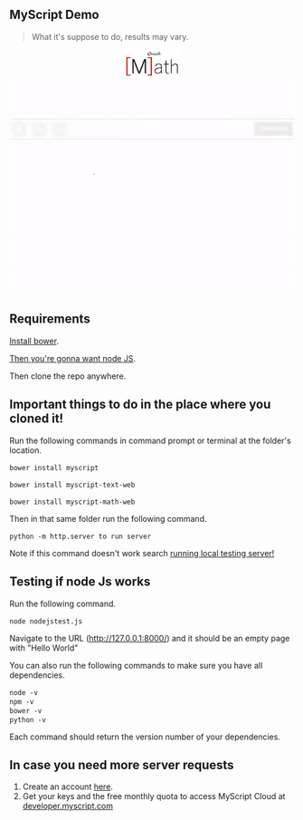 ## MyScript Demo
> What it's suppose to do, results may vary.
<p align="center">
  <img src="logo.jpg" style="max-height: 100px; max-width: 100px;">
  <img src="preview.gif">
</p>

## Requirements

[Install bower](https://bower.io/#install-bower).

[Then you're gonna want node JS](https://nodejs.org/en/).

Then clone the repo anywhere.

## Important things to do in the place where you cloned it!
Run the following commands in command prompt or terminal at the folder's location.
```shell
bower install myscript
```
```shell
bower install myscript-text-web
```
```shell
bower install myscript-math-web
```

Then in that same folder run the following command.
```shell
python -m http.server to run server
```
Note if this command doesn't work search [running local testing server!](https://developer.mozilla.org/en-US/docs/Learn/Common_questions/set_up_a_local_testing_server)

## Testing if node Js works
Run the following command.
```shell
node nodejstest.js
```
Navigate to the URL (http://127.0.0.1:8000/) and it should be an empty page with "Hello World"

You can also run the following commands to make sure you have all dependencies.

```shell
node -v
npm -v
bower -v
python -v
```
Each command should return the version number of your dependencies.
## In case you need more server requests
1. Create an account [here](https://dev.myscript.com/).
2. Get your keys and the free monthly quota to access MyScript Cloud at [developer.myscript.com](https://developer.myscript.com)
